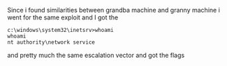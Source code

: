 Since i found similarities between grandba machine and granny machine i went for the same exploit and I got the 

```
c:\windows\system32\inetsrv>whoami
whoami
nt authority\network service

```


and pretty much the same escalation vector and got the flags

